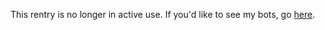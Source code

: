 This rentry is no longer in active use. If you'd like to see my bots, go [here](https://ratlover.neocities.org).